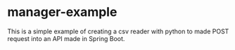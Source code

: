 # manager-example
This is a simple example of creating a csv reader with python to made POST request into an API made in Spring Boot.
